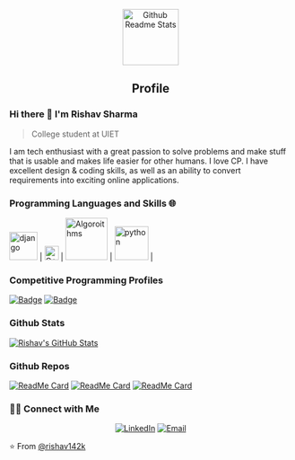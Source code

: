 <p align="center">
 <img width="100px" src="https://res.cloudinary.com/anuraghazra/image/upload/v1594908242/logo_ccswme.svg" align="center" alt="Github Readme Stats" />
 <h2 align="center">Profile</h2>
</p>

### Hi there 👋 I'm Rishav Sharma
> College student at UIET

<div>
 <p>
I am tech enthusiast with a great passion to solve problems and make stuff that is usable and makes life easier for other humans. I love CP. I have excellent design & coding skills, as well as an ability to convert requirements into exciting online applications.
</p>
</div>

### Programming Languages and Skills 🌐
 [<img src="https://static.djangoproject.com/img/logos/django-logo-negative.svg" alt="django" width="50">](https://www.djangoproject.com/) |
 [<img src="https://raw.githubusercontent.com/isocpp/logos/master/cpp_logo.png" alt="C++" width="25">](https://isocpp.org/) | 
 [<img src="https://raw.githubusercontent.com/keon/algorithms/master/docs/source/_static/logo/logotype1blue.png" alt="Algoroithms" width="75">](www.cpalgorithms.com/) | 
 [<img src="https://www.python.org/static/community_logos/python-logo-generic.svg" alt="python" width="60">](https://www.python.org/) | 

### Competitive Programming Profiles

[![Badge](https://cp-logo.vercel.app/codechef/haikku)](https://www.codechef.com/users/haikku)
[![Badge](https://cp-logo.vercel.app/codeforces/instantramen)](https://codeforces.com/profile/instantramen)

### Github Stats

[![Rishav's GitHub Stats](https://github-readme-stats.vercel.app/api?username=rishav142k&show_icons=true&count_private=true)](https://github.com/anandmainali)

### Github Repos

[![ReadMe Card](https://github-readme-stats.vercel.app/api/pin/?username=rishav142k&repo=OJ-problems&show_owner=true)](https://github.com/rishav142k/OJ-problems)
[![ReadMe Card](https://github-readme-stats.vercel.app/api/pin/?username=rishav142k&repo=Minheap-header&show_owner=true)](https://github.com/rishav142k/Minheap-header)
[![ReadMe Card](https://github-readme-stats.vercel.app/api/pin/?username=rishav142k&repo=Django-blog&show_owner=true)](https://github.com/rishav142k/Django-blog)
<h3> 🤝🏻 Connect with Me </h3>

<p align="center">
<a href="https://www.linkedin.com/in/rishav-sharma-142k/" target="_blank"><img alt="LinkedIn" src="https://img.shields.io/badge/LinkedIn-@rishav142k-blue?style=flat&logo=linkedin"></a>
<a href="mailto:sharmarishav147@gmail.com"><img alt="Email" src="https://img.shields.io/badge/Email-sharmarishav147@gmail.com-blue?style=flat&logo=gmail"></a>
</p>


⭐️ From [@rishav142k](https://github.com/rishav142k)
